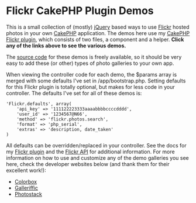 # Flickr CakePHP Plugin Demos

This is a small collection of (mostly) [jQuery][1] based ways to use [Flickr][2] hosted photos in your own [CakePHP][3] application. The demos here use my [CakePHP Flickr plugin][4], which consists of two files, a component and a helper. **Click any of the links above to see the various demos.**

The [source code][5] for these demos is freely available, so it should be very easy to add these (or other) types of photo galleries to your own app.

When viewing the controller code for each demo, the $params array is merged with some defaults I've set in /app/bootstrap.php. Setting defaults for this Flickr plugin is totally optional, but makes for less code in your controller. The defaults I've set for all of these demos is:

    'Flickr.defaults', array(
        'api_key' => '111122223333aaaabbbbccccdddd',
        'user_id' => '1234567@N66',
        'method' => 'flickr.photos.search',
        'format' => 'php_serial',
        'extras' => 'description, date_taken'
    )


All defaults can be overridden/replaced in your controller. See the docs for my [Flickr plugin][4] and the [Flickr API][6] for additional information.
For more information on how to use and customize any of the demo galleries you see here, check the developer websites below (and thank them for their excellent work!):

*   [Colorbox][7]
*   [Galleriffic][8]
*   [Photostack][9]

 [1]: http://jquery.com/
 [2]: http://flickr.com/
 [3]: http://cakephp.org/
 [4]: http://github.com/chronon/flickr
 [5]: http://github.com/chronon/flickr_demos
 [6]: http://www.flickr.com/services/api/
 [7]: http://colorpowered.com/colorbox/
 [8]: http://www.twospy.com/galleriffic/
 [9]: http://tympanus.net/codrops/2010/06/27/beautiful-photo-stack-gallery-with-jquery-and-css3/